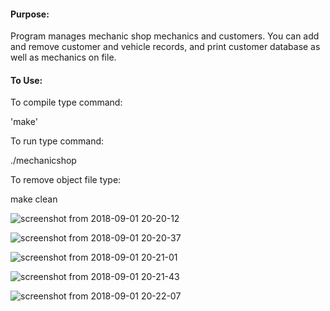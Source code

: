 #### Purpose:
Program manages mechanic shop mechanics and customers. You can add and remove customer and vehicle records, and print customer database as well as mechanics on file.

#### To Use:
To compile type command:

 'make'


To run type command:

 ./mechanicshop


To remove object file type:

 make clean
 
 ![screenshot from 2018-09-01 20-20-12](https://user-images.githubusercontent.com/15314851/44951070-f6a89100-ae27-11e8-8ed3-a9dccd31e57e.png)

![screenshot from 2018-09-01 20-20-37](https://user-images.githubusercontent.com/15314851/44951071-02945300-ae28-11e8-9c0c-e9281ee7842f.png)

![screenshot from 2018-09-01 20-21-01](https://user-images.githubusercontent.com/15314851/44951074-12139c00-ae28-11e8-9206-c9e61bbc1485.png)

![screenshot from 2018-09-01 20-21-43](https://user-images.githubusercontent.com/15314851/44951075-18a21380-ae28-11e8-9c22-a6ce98cc1d81.png)

![screenshot from 2018-09-01 20-22-07](https://user-images.githubusercontent.com/15314851/44951077-1fc92180-ae28-11e8-8219-f6cf95e92dde.png)

